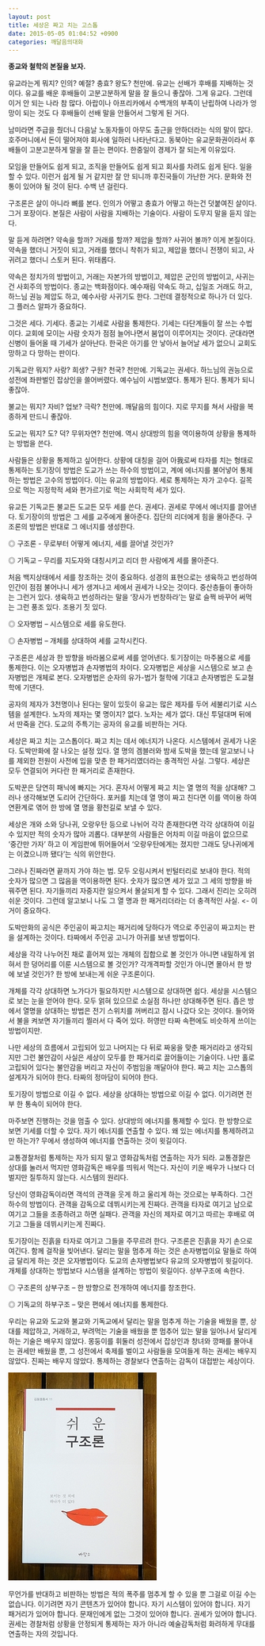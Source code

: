 ```yaml
---
layout: post
title: 세상은 짜고 치는 고스톱
date: 2015-05-05 01:04:52 +0900
categories: 깨달음의대화
---
```

  


**종교와 철학의 본질을 보자.** 

  


유교라는게 뭐지? 인의? 예절? 충효? 왕도? 천만에. 유교는 선배가 후배를 지배하는 것이다. 유교를 배운 후배들이 고분고분하게 말을 잘 들으니 좋잖아. 그게 유교다. 그런데 이거 안 되는 나라 참 많다. 아랍이나 아프리카에서 수백개의 부족이 난립하여 나라가 엉망이 되는 것도 다 후배들이 선배 말을 안들어서 그렇게 된 거다.

  


남미라면 주급을 줬더니 다음날 노동자들이 아무도 출근을 안하더라는 식의 말이 많다. 호주머니에서 돈이 떨어져야 회사에 일하러 나타난다고. 동북아는 유교문화권이라서 후배들이 고분고분하게 말을 잘 듣는 편이다. 한중일이 경제가 잘 되는게 이유있다. 

  


모임을 만들어도 쉽게 되고, 조직을 만들어도 쉽게 되고 회사를 차려도 쉽게 된다. 일을 할 수 있다. 이런거 쉽게 될 거 같지만 잘 안 되니까 후진국들이 가난한 거다. 문화와 전통이 있어야 될 것이 된다. 수백 년 걸린다. 

  


구조론은 살이 아니라 뼈를 본다. 인의가 어떻고 충효가 어떻고 하는건 덧붙여진 살이다. 그거 포장이다. 본질은 사람이 사람을 지배하는 기술이다. 사람이 도무지 말을 듣지 않는다. 

  


말 듣게 하려면? 약속을 할까? 거래를 할까? 제압을 할까? 사귀어 볼까? 이게 본질이다. 약속을 했더니 거짓이 되고, 거래를 했더니 착취가 되고, 제압을 했더니 전쟁이 되고, 사귀려고 했더니 스토커 된다. 위태롭다. 

  


약속은 정치가의 방법이고, 거래는 자본가의 방법이고, 제압은 군인의 방법이고, 사귀는건 사회주의 방법이다. 종교는 백화점이다. 예수재림 약속도 하고, 십일조 거래도 하고, 하느님 권능 제압도 하고, 예수사랑 사귀기도 한다. 그런데 결정적으로 하나가 더 있다. 그 플러스 알파가 중요하다. 

  


그것은 세다. 기세다. 종교는 기세로 사람을 통제한다. 기세는 다단계들이 잘 쓰는 수법이다. 교회에 모이는 사람 숫자가 점점 늘어나면서 붐업이 이루어지는 것이다. 군대라면 신병이 들어올 때 기세가 살아난다. 한국은 아기를 안 낳아서 늘어날 세가 없으니 교회도 망하고 다 망하는 판이다. 

  


기독교란 뭐지? 사랑? 희생? 구원? 천국? 천만에. 기독교는 권세다. 하느님의 권능으로 성전에 좌판벌인 잡상인을 쓸어버렸다. 예수님이 시범보였다. 통제가 된다. 통제가 되니 좋잖아. 

  


불교는 뭐지? 자비? 업보? 극락? 천만에. 깨달음의 힘이다. 지로 무지를 쳐서 사람을 복종하게 만드니 좋잖아. 

  


도교는 뭐지? 도? 덕? 무위자연? 천만에. 역시 상대방의 힘을 역이용하여 상황을 통제하는 방법을 쓴다. 

  


사람들은 상황을 통제하고 싶어한다. 상황에 대칭을 걸어 아我로써 타자를 치는 형태로 통제하는 토기장이 방법은 도교가 쓰는 하수의 방법이고, 계에 에너지를 불어넣어 통제하는 방법은 고수의 방법이다. 이는 유교의 방법이다. 세로 통제하는 자가 고수다. 길목으로 먹는 지정학적 세와 편가르기로 먹는 사회학적 세가 있다. 

  


유교든 기독교든 불교든 도교든 모두 세를 쓴다. 권세다. 권세로 무에서 에너지를 끌어낸다. 토기장이의 방법은 그 세를 교주에게 몰아준다. 집단의 리더에게 힘을 몰아준다. 구조론의 방법은 반대로 그 에너지를 생성한다. 

  


◎ 구조론 - 무로부터 어떻게 에너지, 세를 끌어낼 것인가?  
      
◎ 기독교 – 무리를 지도자와 대칭시키고 리더 한 사람에게 세를 몰아준다. 

  


처음 백지상태에서 세를 창조하는 것이 중요하다. 성경의 표현으로는 생육하고 번성하여 인간이 점점 불어나니 세가 생겨나고 세에서 권세가 나오는 것이다. 중산층들이 좋아하는 그런거 있다. 생육하고 번성하라는 말을 ‘장사가 번창하라’는 말로 슬쩍 바꾸어 써먹는 그런 풍조 있다. 조용기 짓 있다. 

  


◎ 오자병법 – 시스템으로 세를 유도한다.  
      
◎ 손자병법 – 개체를 상대하여 세를 교착시킨다. 

  


구조론은 세상과 한 방향을 바라봄으로써 세를 얻어낸다. 토기장이는 마주봄으로 세를 통제한다. 이는 오자병법과 손자병법의 차이다. 오자병법은 세상을 시스템으로 보고 손자병법은 개체로 본다. 오자병법은 순자의 유가-법가 철학에 기대고 손자병법은 도교철학에 기댄다. 

  


공자의 제자가 3천명이나 된다는 말이 있듯이 유교는 많은 제자를 두어 세불리기로 시스템을 설계한다. 노자의 제자는 몇 명이지? 없다. 노자는 세가 없다. 대신 투덜대며 뒤에서 딴죽을 건다. 도교의 주특기는 공자의 유교를 비판하는 거다. 

  


세상은 짜고 치는 고스톱이다. 짜고 치는 데서 에너지가 나온다. 시스템에서 권세가 나온다. 도박만화에 잘 나오는 설정 있다. 열 명의 겜블러와 밤새 도박을 했는데 알고보니 나를 제외한 전원이 사전에 입을 맞춘 한 패거리였더라는 충격적인 사실. 그렇다. 세상은 모두 연결되어 커다란 한 패거리로 존재한다. 

  


도박꾼은 당연히 패닉에 빠지는 거다. 혼자서 어떻게 짜고 치는 열 명의 적을 상대해? 그러나 생각해보면 도리어 간단하다. 포커를 치는데 열 명이 짜고 친다면 이를 역이용 하여 연환계로 엮어 한 방에 열 명을 황천길로 보낼 수 있다. 

  


세상은 개와 소와 당나귀, 오랑우탄 등으로 나뉘어 각각 존재한다면 각각 상대하여 이길 수 있지만 적의 숫자가 많아 괴롭다. 대부분의 사람들은 어차피 이길 마음이 없으므로 ‘중간만 가자’ 하고 이 게임판에 뛰어들어서 ‘오랑우탄에게는 졌지만 그래도 당나귀에게는 이겼으니까 됐다’는 식의 위안한다. 

  


그러나 진짜라면 끝까지 가야 하는 법. 모두 오링시켜서 빈털터리로 보내야 한다. 적의 숫자가 많으면 그 많음을 역이용하면 된다. 숫자가 많으면 세가 있고 그 세의 방향을 바꿔주면 된다. 자기들끼리 자중지란 일으켜서 몰살되게 할 수 있다. 그래서 진리는 오히려 쉬운 것이다. 그런데 알고보니 나도 그 열 명과 한 패거리더라는 더 충격적인 사실. <- 이거이 중요하다. 

  


도박만화의 공식은 주인공이 짜고치는 패거리에 당하다가 역으로 주인공이 짜고치는 판을 설계하는 것이다. 타짜에서 주인공 고니가 아귀를 보낸 방법이다. 

  


세상을 각각 나누어진 채로 흩어져 있는 개체의 집합으로 볼 것인가 아니면 내밀하게 얽혀서 한 덩어리를 이룬 시스템으로 볼 것인가? 각개격파할 것인가 아니면 몰아서 한 방에 보낼 것인가? 한 방에 보내는게 쉬운 구조론이다. 

  


개체를 각각 상대하면 노가다가 필요하지만 시스템으로 상대하면 쉽다. 세상을 시스템으로 보는 눈을 얻어야 한다. 모두 얽혀 있으므로 소실점 하나만 상대해주면 된다. 좁은 방에서 열명을 상대하는 방법은 전기 스위치를 꺼버리고 잠시 나갔다 오는 것이다. 들어와서 불을 켜보면 자기들끼리 찔러서 다 죽어 있다. 허영만 타짜 속편에도 비슷하게 쓰이는 방법이지만. 

  


나만 세상의 흐름에서 고립되어 있고 나머지는 다 뒤로 짜웅을 맞춘 패거리라고 생각되지만 그런 불안감이 사실은 세상이 모두를 한 패거리로 끌어들이는 기술이다. 나만 홀로 고립되어 있다는 불안감을 버리고 자신이 주범임을 깨달아야 한다. 짜고 치는 고스톱의 설계자가 되어야 한다. 타짜의 정마담이 되어야 한다. 

  


토기장이 방법으로 이길 수 없다. 세상을 상대하는 방법으로 이길 수 없다. 이기려면 전부 한 통속이 되어야 한다. 

  


마주보면 진행하는 것을 멈출 수 있다. 상대방의 에너지를 통제할 수 있다. 한 방향으로 보면 기세를 더할 수 있다. 자기 에너지를 연출할 수 있다. 왜 있는 에너지를 통제하려고만 하는가? 무에서 생성하여 에너지를 연출하는 것이 윗길이다. 

  


교통경찰처럼 통제하는 자가 되지 말고 영화감독처럼 연출하는 자가 되라. 교통경찰은 상대를 눌러서 먹지만 영화감독은 배우를 띄워서 먹는다. 자신이 키운 배우가 나보다 더 벌지만 질투하지 않는다. 시스템의 원리다.

  


당신이 영화감독이라면 객석의 관객을 웃게 하고 울리게 하는 것으로는 부족하다. 그건 하수의 방법이다. 관객을 감독으로 데뷔시키는게 진짜다. 관객을 타자로 여기고 남으로 여기고 그들을 조종하려고 하면 실패다. 관객을 자신의 제자로 여기고 따르는 후배로 여기고 그들을 데뷔시키는게 진짜다. 

  


토기장이는 진흙을 타자로 여기고 그들을 주무르려 한다. 구조론은 진흙을 자기 손으로 여긴다. 함께 걸작을 빚어낸다. 달리는 말을 멈추게 하는 것은 손자병법이요 말들로 하여금 달리게 하는 것은 오자병법이다. 도교의 손자병법보다 유교의 오자병법이 윗길이다. 개체를 상대하는 방법보다 시스템을 설계하는 방법이 윗길이다. 상부구조에 속한다. 

  


◎ 구조론의 상부구조 – 한 방향으로 전개하여 에너지를 창조한다.  
      
◎ 기독교의 하부구조 – 맞은 편에서 에너지를 통제한다. 

  


우리는 유교와 도교와 불교와 기독교에서 달리는 말을 멈추게 하는 기술을 배웠을 뿐, 상대를 제압하고, 거래하고, 부려먹는 기술을 배웠을 뿐 멈추어 있는 말을 일어나서 달리게 하는 기술은 배우지 않았다. 몽둥이를 휘둘러 성전에서 잡상인과 창녀와 깡패를 몰아내는 권세만 배웠을 뿐, 그 성전에서 축제를 벌이고 사람들을 모여들게 하는 권세는 배우지 않았다. 진짜는 배우지 않았다. 통제하는 경찰보다 연출하는 감독이 대접받는 세상이다. 

  



 

<img src="files/attach/images/198/796/587/DSC01488.JPG" alt="DSC01488.JPG" width="300" height="419" /> 

  


무언가를 반대하고 비판하는 방법은 적의 폭주를 멈추게 할 수 있을 뿐 그걸로 이길 수는 없습니다. 이기려면 자기 콘텐츠가 있어야 합니다. 자기 시스템이 있어야 합니다. 자기 패거리가 있어야 합니다. 문재인에게 없는 그것이 있어야 합니다. 권세가 있어야 합니다. 권세는 경찰처럼 상황을 안정되게 통제하는 자가 아니라 예술감독처럼 화려하게 무대를 연출하는 자의 것입니다.